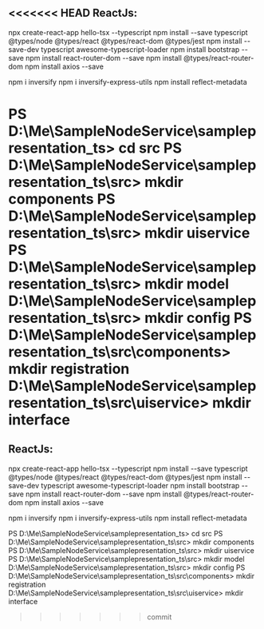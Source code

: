 <<<<<<< HEAD
ReactJs:
-----------
npx create-react-app hello-tsx --typescript
npm install --save typescript @types/node @types/react @types/react-dom @types/jest
npm install --save-dev typescript awesome-typescript-loader
npm install bootstrap --save
npm install react-router-dom --save
npm install @types/react-router-dom
npm install axios --save

npm i inversify
npm i inversify-express-utils
npm install reflect-metadata

PS D:\Me\SampleNodeService\samplepresentation_ts> cd src
PS D:\Me\SampleNodeService\samplepresentation_ts\src> mkdir components
PS D:\Me\SampleNodeService\samplepresentation_ts\src> mkdir uiservice
PS D:\Me\SampleNodeService\samplepresentation_ts\src> mkdir model
D:\Me\SampleNodeService\samplepresentation_ts\src> mkdir config
PS D:\Me\SampleNodeService\samplepresentation_ts\src\components> mkdir registration
D:\Me\SampleNodeService\samplepresentation_ts\src\uiservice> mkdir interface
=======
ReactJs:
-----------
npx create-react-app hello-tsx --typescript
npm install --save typescript @types/node @types/react @types/react-dom @types/jest
npm install --save-dev typescript awesome-typescript-loader
npm install bootstrap --save
npm install react-router-dom --save
npm install @types/react-router-dom
npm install axios --save

npm i inversify
npm i inversify-express-utils
npm install reflect-metadata

PS D:\Me\SampleNodeService\samplepresentation_ts> cd src
PS D:\Me\SampleNodeService\samplepresentation_ts\src> mkdir components
PS D:\Me\SampleNodeService\samplepresentation_ts\src> mkdir uiservice
PS D:\Me\SampleNodeService\samplepresentation_ts\src> mkdir model
D:\Me\SampleNodeService\samplepresentation_ts\src> mkdir config
PS D:\Me\SampleNodeService\samplepresentation_ts\src\components> mkdir registration
D:\Me\SampleNodeService\samplepresentation_ts\src\uiservice> mkdir interface
>>>>>>> commit
